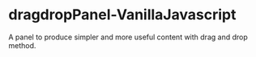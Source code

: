 # dragdropPanel-VanillaJavascript
A panel to produce simpler and more useful content with drag and drop method.
